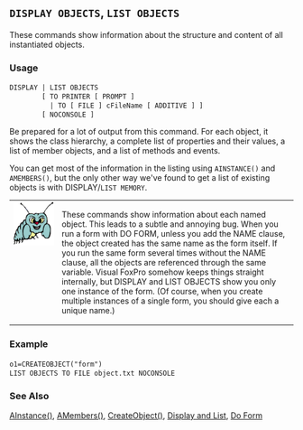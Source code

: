 ## `DISPLAY OBJECTS`, `LIST OBJECTS`

These commands show information about the structure and content of all instantiated objects.

### Usage

```foxpro
DISPLAY | LIST OBJECTS
        [ TO PRINTER [ PROMPT ]
          | TO [ FILE ] cFileName [ ADDITIVE ] ]
        [ NOCONSOLE ]
```

Be prepared for a lot of output from this command. For each object, it shows the class hierarchy, a complete list of properties and their values, a list of member objects, and a list of methods and events.

You can get most of the information in the listing using `AINSTANCE()` and `AMEMBERS()`, but the only other way we've found to get a list of existing objects is with DISPLAY/`LIST MEMORY`.

<table>
<tr>
  <td width="17%" valign="top">
<img width="95" height="77" src="bug.gif">
  </td>
  <td width="83%">
  <p>These commands show information about each named object. This leads to a subtle and annoying bug. When you run a form with DO FORM, unless you add the NAME clause, the object created has the same name as the form itself. If you run the same form several times without the NAME clause, all the objects are referenced through the same variable. Visual FoxPro somehow keeps things straight internally, but DISPLAY and LIST OBJECTS show you only one instance of the form. (Of course, when you create multiple instances of a single form, you should give each a unique name.)</p>
  </td>
 </tr>
</table>

### Example

```foxpro
o1=CREATEOBJECT("form")
LIST OBJECTS TO FILE object.txt NOCONSOLE
```
### See Also

[AInstance()](s4g291.md), [AMembers()](s4g286.md), [CreateObject()](s4g347.md), [Display and List](s4g303.md), [Do Form](s4g354.md)